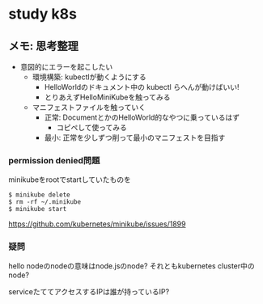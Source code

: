 study k8s
=========================


メモ: 思考整理
-------------------------
- 意図的にエラーを起こしたい
    - 環境構築: kubectlが動くようにする
        - HelloWorldのドキュメント中の kubectl らへんが動けばいい!
        - とりあえずHelloMiniKubeを触ってみる
    - マニフェストファイルを触っていく
        - 正常: DocumentとかのHelloWorld的なやつに乗っているはず
            - コピペして使ってみる
        - 最小: 正常を少しずつ削って最小のマニフェストを目指す


### permission denied問題

minikubeをrootでstartしていたものを
```
$ minikube delete
$ rm -rf ~/.minikube
$ minikube start
```
https://github.com/kubernetes/minikube/issues/1899


### 疑問
hello nodeのnodeの意味はnode.jsのnode?
それともkubernetes cluster中のnode?

serviceたててアクセスするIPは誰が持っているIP?
